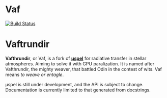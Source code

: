 # Vaf

[![Build Status](https://github.com/christopheblomsen/Vaf.jl/actions/workflows/CI.yml/badge.svg?branch=main)](https://github.com/christopheblomsen/Vaf.jl/actions/workflows/CI.yml?query=branch%3Amain)

# Vaftrundir

**Vafthrundir**, or Vaf, is a fork of [**μspel**](https://github.com/tiagopereira/Muspel.jl/tree/main) for radiative transfer in stellar atmospheres. Aiming to solve it with GPU paralization. It is named after Vafthrundir, the mighty weaver, that battled Odin in the contest of wits. Vaf means *to weave or entagle*.

μspel is still under development, and the API is subject to change. Documentation is currently limited to that generated from docstrings.
